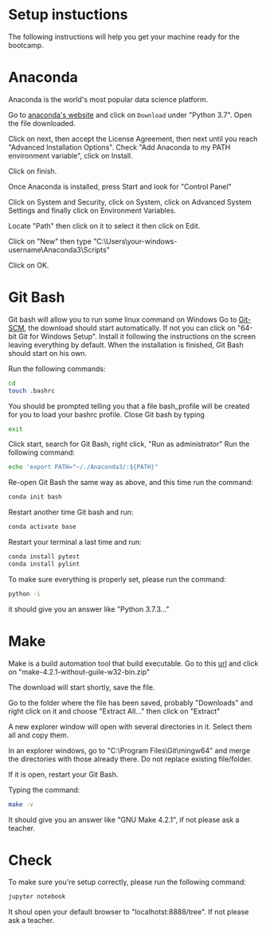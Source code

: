 # Setup instuctions

The following instructions will help you get your machine ready for the bootcamp.

# Anaconda

Anaconda is the world's most popular data science platform.

Go to [anaconda's website](https://www.anaconda.com/distribution/) and click on `Download` under "Python 3.7".
Open the file downloaded.

Click on next, then accept the License Agreement, then next until you reach "Advanced Installation Options". Check "Add Anaconda to my PATH environment variable", click on Install.

Click on finish.

Once Anaconda is installed, press Start and look for "Control Panel"

Click on System and Security, click on System, click on Advanced System Settings and finally click on Environment Variables.

Locate "Path" then click on it to select it then click on Edit.

Click on "New" then type "C:\Users\your-windows-username\Anaconda3\Scripts"

Click on OK.

# Git Bash

Git bash will allow you to run some linux command on Windows
Go to [Git-SCM](https://git-scm.com/download/wim), the download should start automatically. If not you can click on "64-bit Git for Windows Setup".
Install it following the instructions on the screen leaving everything by default.
When the installation is finished, Git Bash should start on his own.

Run the following commands:

```bash
cd
touch .bashrc
```
You should be prompted telling you that a file bash_profile will be created for you to load your bashrc profile.
Close Git bash by typing

```bash
exit
```

Click start, search for Git Bash, right click, "Run as administrator"
Run the following command:

```bash
echo 'export PATH="~/./Anaconda3/:${PATH}"
```

Re-open Git Bash the same way as above, and this time run the command:

```bash
conda init bash
```

Restart another time Git bash and run:

```bash
conda activate base
```

Restart your terminal a last time and run:

```bash
conda install pytest
conda install pylint
```

To make sure everything is properly set, please run the command:

```bash
python -i
```
 it should give you an answer like "Python 3.7.3..." 
# Make

Make is a build automation tool that build executable.
Go to this [url](https://sourceforge.net/projects/ezwinports/files) and click on "make-4.2.1-without-guile-w32-bin.zip"

The download will start shortly, save the file.

Go to the folder where the file has been saved, probably "Downloads" and right click on it and choose "Extract All..." then click on "Extract"

A new explorer window will open with several directories in it. Select them all and copy them.

In an explorer windows, go to "C:\Program Files\Git\mingw64" and merge the directories with those already there.
Do not replace existing file/folder.

If it is open, restart your Git Bash.

Typing the command:
```bash
make -v
```
It should give you an answer like "GNU Make 4.2.1", if not please ask a teacher.

# Check

To make sure you're setup correctly, please run the following command:
```bash
jupyter notebook
```

It shoul open your default browser to "localhotst:8888/tree". If not please ask a teacher.
